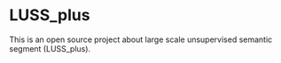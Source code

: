 # LUSS_plus
This is an open source project about large scale unsupervised semantic segment (LUSS_plus).
